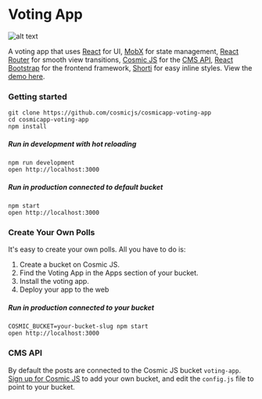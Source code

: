 Voting App
=====================
![alt text](https://cosmicjs.imgix.net/f7064050-6295-11e6-9ea5-2d6de777d379-voting-app.jpg?w=200 "Voting App")

A voting app that uses [React](https://facebook.github.io/react) for UI, [MobX](https://mobxjs.github.io/mobx) for state management, [React Router](https://github.com/reactjs/react-router) for smooth view transitions, [Cosmic JS](https://cosmicjs.com) for the [CMS API](https://cosmicjs.com), [React Bootstrap](https://react-bootstrap.github.io/) for the frontend framework, [Shorti](https://www.npmjs.com/package/shorti) for easy inline styles.  View the [demo here](http://voting-app.cosmicapp.co/).

### Getting started
```
git clone https://github.com/cosmicjs/cosmicapp-voting-app
cd cosmicapp-voting-app
npm install
```
##### Run in development with hot reloading

```
npm run development
open http://localhost:3000
```
##### Run in production connected to default bucket
```
npm start
open http://localhost:3000
```
### Create Your Own Polls
It's easy to create your own polls.  All you have to do is:<br>
1. Create a bucket on Cosmic JS.<br>
2. Find the Voting App in the Apps section of your bucket.<br>
3. Install the voting app.<br>
4. Deploy your app to the web
##### Run in production connected to your bucket
```
COSMIC_BUCKET=your-bucket-slug npm start
open http://localhost:3000
```
### CMS API
By default the posts are connected to the Cosmic JS bucket `voting-app`.  [Sign up for Cosmic JS](https://cosmicjs.com) to add your own bucket, and edit the `config.js` file to point to your bucket.
